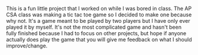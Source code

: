 This is a fun little project that I worked on while I was bored in class. 
The AP CSA class was making a tic tac toe game so I decided to make one because why not.
It's a game meant to be played by two players but I have only ever played it by myself.
It's not the most complicated game and hasn't been fully finished because I had to focus on other projects, but hope if anyone actually does play the game that you will give me feedback on what I should improve/change.
